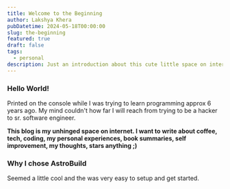 ```yaml
---
title: Welcome to the Beginning
author: Lakshya Khera
pubDatetime: 2024-05-18T00:00:00
slug: the-beginning
featured: true
draft: false
tags:
  - personal
description: Just an introduction about this cute little space on internet.
---
```


### Hello World!

Printed on the console while I was trying to learn programming approx 6 years ago. My mind couldn't how far I will reach from trying to be a hacker to sr. software engineer. 

**This blog is my unhinged space on internet. I want to write about coffee, tech, coding, my personal experiences, book summaries, self improvement, my thoughts, stars anything ;)**

### Why I chose AstroBuild
Seemed a little cool and the was very easy to setup and get started.  